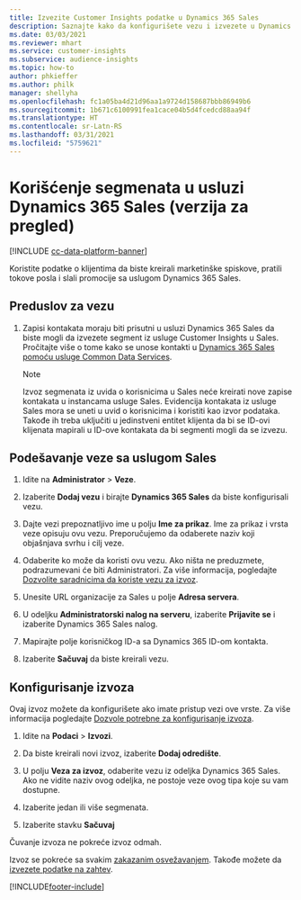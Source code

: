 ```yaml
---
title: Izvezite Customer Insights podatke u Dynamics 365 Sales
description: Saznajte kako da konfigurišete vezu i izvezete u Dynamics 365 Sales.
ms.date: 03/03/2021
ms.reviewer: mhart
ms.service: customer-insights
ms.subservice: audience-insights
ms.topic: how-to
author: phkieffer
ms.author: philk
manager: shellyha
ms.openlocfilehash: fc1a05ba4d21d96aa1a9724d158687bbb86949b6
ms.sourcegitcommit: 1b671c6100991fea1cace04b5d4fcedcd88aa94f
ms.translationtype: HT
ms.contentlocale: sr-Latn-RS
ms.lasthandoff: 03/31/2021
ms.locfileid: "5759621"
---
```

# <a name="use-segments-in-dynamics-365-sales-preview"></a>Korišćenje segmenata u usluzi Dynamics 365 Sales (verzija za pregled)

[!INCLUDE [cc-data-platform-banner](../includes/cc-data-platform-banner.md)]

Koristite podatke o klijentima da biste kreirali marketinške spiskove, pratili tokove posla i slali promocije sa uslugom Dynamics 365 Sales.

## <a name="prerequisite-for-connection"></a>Preduslov za vezu

1. Zapisi kontakata moraju biti prisutni u usluzi Dynamics 365 Sales da biste mogli da izvezete segment iz usluge Customer Insights u Sales. Pročitajte više o tome kako se unose kontakti u [Dynamics 365 Sales pomoću usluge Common Data Services](connect-power-query.md).

   > [!NOTE]
   > Izvoz segmenata iz uvida o korisnicima u Sales neće kreirati nove zapise kontakata u instancama usluge Sales. Evidencija kontakata iz usluge Sales mora se uneti u uvid o korisnicima i koristiti kao izvor podataka. Takođe ih treba uključiti u jedinstveni entitet klijenta da bi se ID-ovi klijenata mapirali u ID-ove kontakata da bi segmenti mogli da se izvezu.

## <a name="set-up-the-connection-to-sales"></a>Podešavanje veze sa uslugom Sales

1. Idite na **Administrator** > **Veze**.

1. Izaberite **Dodaj vezu** i birajte **Dynamics 365 Sales** da biste konfigurisali vezu.

1. Dajte vezi prepoznatljivo ime u polju **Ime za prikaz**. Ime za prikaz i vrsta veze opisuju ovu vezu. Preporučujemo da odaberete naziv koji objašnjava svrhu i cilj veze.

1. Odaberite ko može da koristi ovu vezu. Ako ništa ne preduzmete, podrazumevani će biti Administratori. Za više informacija, pogledajte [Dozvolite saradnicima da koriste vezu za izvoz](connections.md#allow-contributors-to-use-a-connection-for-exports).

1. Unesite URL organizacije za Sales u polje **Adresa servera**.

1. U odeljku **Administratorski nalog na serveru**, izaberite **Prijavite se** i izaberite Dynamics 365 Sales nalog.

1. Mapirajte polje korisničkog ID-a sa Dynamics 365 ID-om kontakta.

1. Izaberite **Sačuvaj** da biste kreirali vezu. 

## <a name="configure-an-export"></a>Konfigurisanje izvoza

Ovaj izvoz možete da konfigurišete ako imate pristup vezi ove vrste. Za više informacija pogledajte [Dozvole potrebne za konfigurisanje izvoza](export-destinations.md#set-up-a-new-export).

1. Idite na **Podaci** > **Izvozi**.

1. Da biste kreirali novi izvoz, izaberite **Dodaj odredište**.

1. U polju **Veza za izvoz**, odaberite vezu iz odeljka Dynamics 365 Sales. Ako ne vidite naziv ovog odeljka, ne postoje veze ovog tipa koje su vam dostupne.

1. Izaberite jedan ili više segmenata.

1. Izaberite stavku **Sačuvaj**

Čuvanje izvoza ne pokreće izvoz odmah.

Izvoz se pokreće sa svakim [zakazanim osvežavanjem](system.md#schedule-tab). Takođe možete da [izvezete podatke na zahtev](export-destinations.md#run-exports-on-demand). 

[!INCLUDE[footer-include](../includes/footer-banner.md)]
